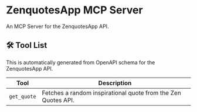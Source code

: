 # ZenquotesApp MCP Server

An MCP Server for the ZenquotesApp API.

## 🛠️ Tool List

This is automatically generated from OpenAPI schema for the ZenquotesApp API.


| Tool | Description |
|------|-------------|
| `get_quote` | Fetches a random inspirational quote from the Zen Quotes API. |
